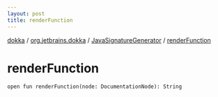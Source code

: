 ```yaml
---
layout: post
title: renderFunction
---
```

[dokka](../../index.md) / [org.jetbrains.dokka](../index.md) / [JavaSignatureGenerator](index.md) / [renderFunction](renderFunction.md)

# renderFunction

```
open fun renderFunction(node: DocumentationNode): String
```

